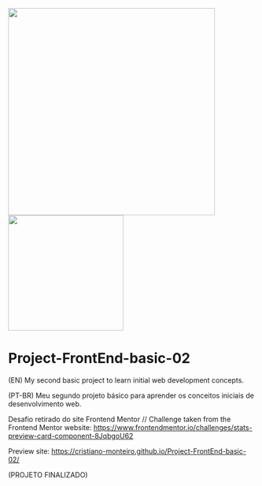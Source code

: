 <div>
    <img src="https://user-images.githubusercontent.com/91402144/149593450-ddf3bc8c-5530-42c2-abc8-430a7540e43d.jpg" width="420px">
    <img src="https://user-images.githubusercontent.com/91402144/149941616-9feec460-9caa-4712-a92a-f34f9b2b1ea0.jpg" width="234px">
</div>

# Project-FrontEnd-basic-02
(EN) My second basic project to learn initial web development concepts.

(PT-BR) Meu segundo projeto básico para aprender os conceitos iniciais de desenvolvimento web.

Desafio retirado do site Frontend Mentor // Challenge taken from the Frontend Mentor website:
https://www.frontendmentor.io/challenges/stats-preview-card-component-8JqbgoU62

Preview site: https://cristiano-monteiro.github.io/Project-FrontEnd-basic-02/

(PROJETO FINALIZADO)
